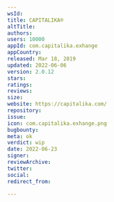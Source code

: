 ```yaml
---
wsId: 
title: CAPITALIKA®
altTitle: 
authors: 
users: 10000
appId: com.capitalika.exhange
appCountry: 
released: Mar 18, 2019
updated: 2022-06-06
version: 2.0.12
stars: 
ratings: 
reviews: 
size: 
website: https://capitalika.com/
repository: 
issue: 
icon: com.capitalika.exhange.png
bugbounty: 
meta: ok
verdict: wip
date: 2022-06-23
signer: 
reviewArchive: 
twitter: 
social: 
redirect_from: 

---
```


